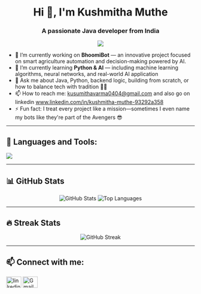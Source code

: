 <h1 align="center">Hi 👋, I'm Kushmitha Muthe</h1>
<h3 align="center">A passionate Java developer from India</h3>

<p align="center">
  <img src="https://readme-typing-svg.demolab.com/?lines=Full-stack%20Web%20Developer;React%20Enthusiast;Open%20Source%20Contributor;Lifelong%20Learner" />
</p>

- 🔭 I’m currently working on **BhoomiBot** — an innovative project focused on smart agriculture automation and decision-making powered by AI.
- 🌱 I’m currently learning **Python & AI** — including machine learning algorithms, neural networks, and real-world AI application
- 💬 Ask me about Java, Python, backend logic, building from scratch, or how to balance tech with tradition 🧘‍♂
- 📫 How to reach me: kusumithavarma0404@gmail.com and also go on linkedin www.linkedin.com/in/kushmitha-muthe-93292a358
- ⚡ Fun fact: I treat every project like a mission—sometimes I even name my bots like they're part of the Avengers 😎


---

## 🔧 Languages and Tools:
<p align="left">
  <img src="https://skillicons.dev/icons?i=java,python,mongodb,html,css,js,linux,github,git,mysql,aws" />
</p>

---

## 📊 GitHub Stats
<p align="center">
  <img src="https://github-readme-stats.vercel.app/api?username=KushmithaMuthe-43&show_icons=true&theme=radical" alt="GitHub Stats" />
  <img src="https://github-readme-stats.vercel.app/api/top-langs/?username=KushmithaMuthe-43&layout=compact&theme=radical" alt="Top Languages" />
</p>

---

## 🔥 Streak Stats
<p align="center">
  <img src="https://github-readme-streak-stats.herokuapp.com/?user=KushmithaMuthe-43&theme=radical" alt="GitHub Streak" />
</p>

---

## 📫 Connect with me:
<p align="left">
  <a href="https://www.linkedin.com/in/kushmitha-muthe-93292a358" target="blank"><img align="center" src="https://cdn.jsdelivr.net/npm/simple-icons@v3/icons/linkedin.svg" alt="linkedin" height="30" width="40" /></a>
  <a href="kusumithavarma0404@gmail.com" target="blank"><img align="center" src="[https://img.shields.io/badge/Gmail-D14836?style=for-the-badge&logo=gmail&logoColor=white]" alt="Gmail" height="30" width="40" /></a>
</p>
